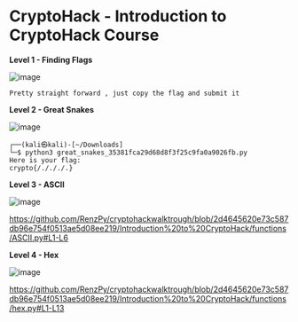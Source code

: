 # CryptoHack - Introduction to CryptoHack Course

**Level 1 - Finding Flags**

![image](https://github.com/RenzPy/cryptohackwalktrough/assets/128860095/7f3f6816-d5d2-4aa9-9257-d21f1adddca7)
```
Pretty straight forward , just copy the flag and submit it 
```

**Level 2 - Great Snakes**

![image](https://github.com/RenzPy/cryptohackwalktrough/assets/128860095/70612de2-7e89-4283-af8d-d70ff4faa1ae)

```
┌──(kali㉿kali)-[~/Downloads]
└─$ python3 great_snakes_35381fca29d68d8f3f25c9fa0a9026fb.py 
Here is your flag:
crypto{/./././.}
```
**Level 3 - ASCII**

![image](https://github.com/RenzPy/cryptohackwalktrough/assets/128860095/181ad46f-f970-4148-9300-9d14d0e11030)

https://github.com/RenzPy/cryptohackwalktrough/blob/2d4645620e73c587db96e754f0513ae5d08ee219/Introduction%20to%20CryptoHack/functions/ASCII.py#L1-L6

**Level 4 - Hex**

![image](https://github.com/RenzPy/cryptohackwalktrough/assets/128860095/91afcaf5-1bb7-4c69-992d-5886bcade9ca)

https://github.com/RenzPy/cryptohackwalktrough/blob/2d4645620e73c587db96e754f0513ae5d08ee219/Introduction%20to%20CryptoHack/functions/hex.py#L1-L13

